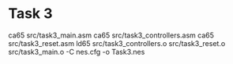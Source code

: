 # Task 3
ca65 src/task3_main.asm
ca65 src/task3_controllers.asm
ca65 src/task3_reset.asm
ld65 src/task3_controllers.o src/task3_reset.o src/task3_main.o -C nes.cfg -o Task3.nes